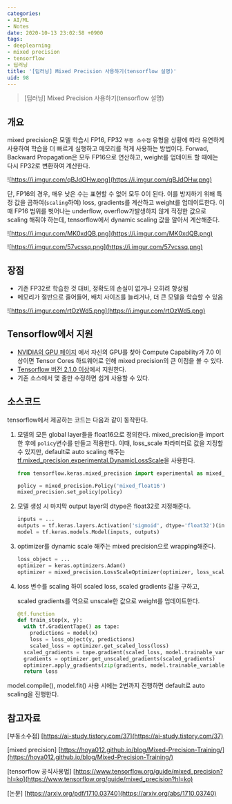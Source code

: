 ```yaml
---
categories:
- AI/ML
- Notes
date: 2020-10-13 23:02:58 +0900
tags:
- deeplearning
- mixed precision
- tensorflow
- 딥러닝
title: '[딥러닝] Mixed Precision 사용하기(tensorflow 설명)'
uid: 98
---
```


> [딥러닝] Mixed Precision 사용하기(tensorflow 설명)
> 

## 개요

mixed precision은 모델 학습시 FP16, FP32 `부동 소수점` 유형을 상황에 따라 유연하게 사용하여 학습을 더 빠르게 실행하고 메모리를 적게 사용하는 방법이다. Forwad, Backward Propagation은 모두 FP16으로 연산하고, weight를 업데이트 할 때에는 다시 FP32로 변환하여 계산한다.

![https://i.imgur.com/qBJdOHw.png](https://i.imgur.com/qBJdOHw.png)

단, FP16의 경우, 매우 낮은 수는 표현할 수 없어 모두 0이 된다. 이를 방지하기 위해 특정 값을 곱하여(`scaling`하여) loss, gradients를 계산하고 weight를 업데이트한다. 이때 FP16 범위를 벗어나는 underflow, overflow가발생하지 않게 적정한 값으로 scaling 해줘야 하는데, tensorflow에서 dynamic scaling 값을 알아서 계산해준다.

![https://i.imgur.com/MK0xdQB.png](https://i.imgur.com/MK0xdQB.png)

![https://i.imgur.com/57vcssq.png](https://i.imgur.com/57vcssq.png)

## 장점

- 기존 FP32로 학습한 것 대비, 정확도의 손실이 없거나 오히려 향상됨
- 메모리가 절반으로 줄어들어, 배치 사이즈를 늘리거나, 더 큰 모델을 학습할 수 있음

![https://i.imgur.com/rtOzWd5.png](https://i.imgur.com/rtOzWd5.png)

## Tensorflow에서 지원

- [NVIDIA의 GPU 페이지](https://developer.nvidia.com/cuda-gpus) 에서 자신의 GPU를 찾아 Compute Capability가 7.0 이상이면 Tensor Cores 하드웨어로 인해 mixed precision의 큰 이점을 볼 수 있다.
- [Tensorflow 버전 2.1.0 이상](https://www.tensorflow.org/guide/mixed_precision?hl=ko)에서 지원한다.
- 기존 소스에서 몇 줄만 수정하면 쉽게 사용할 수 있다.

## 소스코드

tensorflow에서 제공하는 코드는 다음과 같이 동작한다.

1. 모델의 모든 global layer들을 float16으로 정의한다.
mixed_precision을 import 한 후에 `policy`변수를 만들고 적용한다. 이때, loss_scale 파라미터로 값을 지정할 수 있지만, default로 auto scaling 해주는 [tf.mixed_precision.experimental.DynamicLossScale](https://www.tensorflow.org/api_docs/python/tf/mixed_precision/experimental/DynamicLossScale?hl=ko)을 사용한다.
    
    ```python
    from tensorflow.keras.mixed_precision import experimental as mixed_precision
    
    policy = mixed_precision.Policy('mixed_float16')
    mixed_precision.set_policy(policy)
    ```
    
2. 모델 생성 시 마지막 output layer의 dtype은 float32로 지정해준다.
    
    ```python
    inputs = ...
    outputs = tf.keras.layers.Activation('sigmoid', dtype='float32')(inputs)
    model = tf.keras.models.Model(inputs, outputs)
    ```
    
3. optimizer를 dynamic scale 해주는 mixed precision으로 wrapping해준다.
    
    ```python
    loss_object = ...
    optimizer = keras.optimizers.Adam()
    optimizer = mixed_precision.LossScaleOptimizer(optimizer, loss_scale='dynamic')
    ```
    
4. loss 변수를 scaling 하여 scaled loss, scaled gradients 값을 구하고,
    
    scaled gradients를 역으로 unscale한 값으로 weight를 업데이트한다.
    
    ```python
    @tf.function
    def train_step(x, y):
      with tf.GradientTape() as tape:
        predictions = model(x)
        loss = loss_object(y, predictions)
        scaled_loss = optimizer.get_scaled_loss(loss)
      scaled_gradients = tape.gradient(scaled_loss, model.trainable_variables)
      gradients = optimizer.get_unscaled_gradients(scaled_gradients)
      optimizer.apply_gradients(zip(gradients, model.trainable_variables))
      return loss
    ```
    

model.compile(), model.fit() 사용 시에는 2번까지 진행하면 default로 auto scaling을 진행한다.

## 참고자료

[부동소수점] [https://ai-study.tistory.com/37](https://ai-study.tistory.com/37)

[mixed precision] [https://hoya012.github.io/blog/Mixed-Precision-Training/](https://hoya012.github.io/blog/Mixed-Precision-Training/)

[tensorflow 공식사용법] [https://www.tensorflow.org/guide/mixed_precision?hl=ko](https://www.tensorflow.org/guide/mixed_precision?hl=ko)

[논문] [https://arxiv.org/pdf/1710.03740](https://arxiv.org/abs/1710.03740)